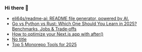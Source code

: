 ### Hi there 👋

<!-- daily.dev BOOKMARKS:START -->
- [eli64s/readme-ai: README file generator, powered by AI.](https://app.daily.dev/posts/kL9dP46Zd?utm_source=rss&utm_medium=bookmarks&utm_campaign=PnGboN99PhXCxFrWGGg2C)
- [Go vs Python vs Rust: Which One Should You Learn in 2025? Benchmarks, Jobs &amp; Trade‑offs](https://app.daily.dev/posts/bJsWHj0oX?utm_source=rss&utm_medium=bookmarks&utm_campaign=PnGboN99PhXCxFrWGGg2C)
- [How to optimize your Next.js app with after&lpar;&rpar;](https://app.daily.dev/posts/kXH4djXLg?utm_source=rss&utm_medium=bookmarks&utm_campaign=PnGboN99PhXCxFrWGGg2C)
- [No title](https://app.daily.dev/posts/FYV2LRF3w?utm_source=rss&utm_medium=bookmarks&utm_campaign=PnGboN99PhXCxFrWGGg2C)
- [Top 5 Monorepo Tools for 2025](https://app.daily.dev/posts/Okzn9X1U4?utm_source=rss&utm_medium=bookmarks&utm_campaign=PnGboN99PhXCxFrWGGg2C)
<!-- daily.dev BOOKMARKS:END -->

<!--
**dinesh4monto/dinesh4monto** is a ✨ _special_ ✨ repository because its `README.md` (this file) appears on your GitHub profile.

Here are some ideas to get you started:

- 🔭 I’m currently working on ...
- 🌱 I’m currently learning ...
- 👯 I’m looking to collaborate on ...
- 🤔 I’m looking for help with ...
- 💬 Ask me about ...
- 📫 How to reach me: ...
- 😄 Pronouns: ...
- ⚡ Fun fact: ...
-->
